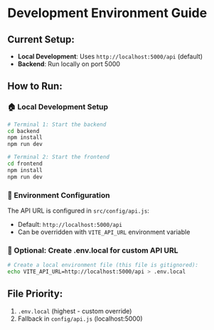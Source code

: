 # Development Environment Guide

## Current Setup:
- **Local Development**: Uses `http://localhost:5000/api` (default)
- **Backend**: Run locally on port 5000

## How to Run:

### 🏠 Local Development Setup
```bash
# Terminal 1: Start the backend
cd backend
npm install
npm run dev

# Terminal 2: Start the frontend
cd frontend
npm install
npm run dev
```

### 🔧 Environment Configuration
The API URL is configured in `src/config/api.js`:
- Default: `http://localhost:5000/api`
- Can be overridden with `VITE_API_URL` environment variable

### 📝 Optional: Create .env.local for custom API URL
```bash
# Create a local environment file (this file is gitignored):
echo VITE_API_URL=http://localhost:5000/api > .env.local
```

## File Priority:
1. `.env.local` (highest - custom override)
2. Fallback in `config/api.js` (localhost:5000) 